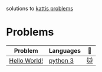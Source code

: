 solutions to [kattis problems](https://open.kattis.com/problems)
# Problems
| Problem | Languages | :link: |
|-|-|-|
|[Hello World!](https://open.kattis.com/problems/hello)| [python 3](https://github.com/MehrnooshZandi/kattis-solutions/blob/main/python/hello_world!.py)|[:cat:](https://github.com/MehrnooshZandi/kattis-solutions/blob/main/python/hello_world!.py)
